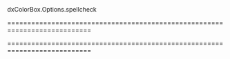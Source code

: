 <!--id-->dxColorBox.Options.spellcheck<!--/id-->
===========================================================================
<!--hidden--><!--/hidden-->
===========================================================================

